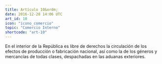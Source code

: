 ```yaml
---
title: Artículo 10&ordm;
date: 2016-12-28 14:06 UTC
art_id: 10
icon: "icono_comercio"
topic: "Comercio Interno"
shortcode: "art-10"
---
```


En el interior de la República es libre de derechos la circulación de los efectos de producción o fabricación nacional, así como la de los géneros y mercancías de todas clases, despachadas en las aduanas exteriores.
